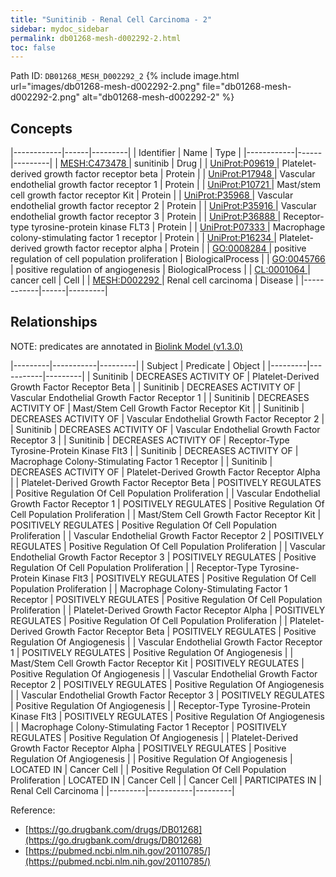 ```yaml
---
title: "Sunitinib - Renal Cell Carcinoma - 2"
sidebar: mydoc_sidebar
permalink: db01268-mesh-d002292-2.html
toc: false 
---
```



Path ID: `DB01268_MESH_D002292_2`
{% include image.html url="images/db01268-mesh-d002292-2.png" file="db01268-mesh-d002292-2.png" alt="db01268-mesh-d002292-2" %}

## Concepts

|------------|------|---------|
| Identifier | Name | Type    |
|------------|------|---------|
| <a href="https://identifiers.org/MESH:C473478">MESH:C473478 </a> | sunitinib | Drug |
| <a href="https://identifiers.org/UniProt:P09619">UniProt:P09619 </a> | Platelet-derived growth factor receptor beta | Protein |
| <a href="https://identifiers.org/UniProt:P17948">UniProt:P17948 </a> | Vascular endothelial growth factor receptor 1 | Protein |
| <a href="https://identifiers.org/UniProt:P10721">UniProt:P10721 </a> | Mast/stem cell growth factor receptor Kit | Protein |
| <a href="https://identifiers.org/UniProt:P35968">UniProt:P35968 </a> | Vascular endothelial growth factor receptor 2 | Protein |
| <a href="https://identifiers.org/UniProt:P35916">UniProt:P35916 </a> | Vascular endothelial growth factor receptor 3 | Protein |
| <a href="https://identifiers.org/UniProt:P36888">UniProt:P36888 </a> | Receptor-type tyrosine-protein kinase FLT3 | Protein |
| <a href="https://identifiers.org/UniProt:P07333">UniProt:P07333 </a> | Macrophage colony-stimulating factor 1 receptor | Protein |
| <a href="https://identifiers.org/UniProt:P16234">UniProt:P16234 </a> | Platelet-derived growth factor receptor alpha | Protein |
| <a href="https://identifiers.org/GO:0008284">GO:0008284 </a> | positive regulation of cell population proliferation | BiologicalProcess |
| <a href="https://identifiers.org/GO:0045766">GO:0045766 </a> | positive regulation of angiogenesis | BiologicalProcess |
| <a href="https://identifiers.org/CL:0001064">CL:0001064 </a> | cancer cell | Cell |
| <a href="https://identifiers.org/MESH:D002292">MESH:D002292 </a> | Renal cell carcinoma | Disease |
|------------|------|---------|

## Relationships


NOTE: predicates are annotated in <a href="https://github.com/biolink/biolink-model/releases/tag/v1.3.0">Biolink Model (v1.3.0)</a>

|---------|-----------|---------|
| Subject | Predicate | Object  |
|---------|-----------|---------|
| Sunitinib | DECREASES ACTIVITY OF | Platelet-Derived Growth Factor Receptor Beta |
| Sunitinib | DECREASES ACTIVITY OF | Vascular Endothelial Growth Factor Receptor 1 |
| Sunitinib | DECREASES ACTIVITY OF | Mast/Stem Cell Growth Factor Receptor Kit |
| Sunitinib | DECREASES ACTIVITY OF | Vascular Endothelial Growth Factor Receptor 2 |
| Sunitinib | DECREASES ACTIVITY OF | Vascular Endothelial Growth Factor Receptor 3 |
| Sunitinib | DECREASES ACTIVITY OF | Receptor-Type Tyrosine-Protein Kinase Flt3 |
| Sunitinib | DECREASES ACTIVITY OF | Macrophage Colony-Stimulating Factor 1 Receptor |
| Sunitinib | DECREASES ACTIVITY OF | Platelet-Derived Growth Factor Receptor Alpha |
| Platelet-Derived Growth Factor Receptor Beta | POSITIVELY REGULATES | Positive Regulation Of Cell Population Proliferation |
| Vascular Endothelial Growth Factor Receptor 1 | POSITIVELY REGULATES | Positive Regulation Of Cell Population Proliferation |
| Mast/Stem Cell Growth Factor Receptor Kit | POSITIVELY REGULATES | Positive Regulation Of Cell Population Proliferation |
| Vascular Endothelial Growth Factor Receptor 2 | POSITIVELY REGULATES | Positive Regulation Of Cell Population Proliferation |
| Vascular Endothelial Growth Factor Receptor 3 | POSITIVELY REGULATES | Positive Regulation Of Cell Population Proliferation |
| Receptor-Type Tyrosine-Protein Kinase Flt3 | POSITIVELY REGULATES | Positive Regulation Of Cell Population Proliferation |
| Macrophage Colony-Stimulating Factor 1 Receptor | POSITIVELY REGULATES | Positive Regulation Of Cell Population Proliferation |
| Platelet-Derived Growth Factor Receptor Alpha | POSITIVELY REGULATES | Positive Regulation Of Cell Population Proliferation |
| Platelet-Derived Growth Factor Receptor Beta | POSITIVELY REGULATES | Positive Regulation Of Angiogenesis |
| Vascular Endothelial Growth Factor Receptor 1 | POSITIVELY REGULATES | Positive Regulation Of Angiogenesis |
| Mast/Stem Cell Growth Factor Receptor Kit | POSITIVELY REGULATES | Positive Regulation Of Angiogenesis |
| Vascular Endothelial Growth Factor Receptor 2 | POSITIVELY REGULATES | Positive Regulation Of Angiogenesis |
| Vascular Endothelial Growth Factor Receptor 3 | POSITIVELY REGULATES | Positive Regulation Of Angiogenesis |
| Receptor-Type Tyrosine-Protein Kinase Flt3 | POSITIVELY REGULATES | Positive Regulation Of Angiogenesis |
| Macrophage Colony-Stimulating Factor 1 Receptor | POSITIVELY REGULATES | Positive Regulation Of Angiogenesis |
| Platelet-Derived Growth Factor Receptor Alpha | POSITIVELY REGULATES | Positive Regulation Of Angiogenesis |
| Positive Regulation Of Angiogenesis | LOCATED IN | Cancer Cell |
| Positive Regulation Of Cell Population Proliferation | LOCATED IN | Cancer Cell |
| Cancer Cell | PARTICIPATES IN | Renal Cell Carcinoma |
|---------|-----------|---------|

Reference: 
  - [https://go.drugbank.com/drugs/DB01268](https://go.drugbank.com/drugs/DB01268)
  - [https://pubmed.ncbi.nlm.nih.gov/20110785/](https://pubmed.ncbi.nlm.nih.gov/20110785/)
